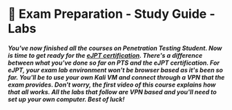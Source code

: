 # 🔬 Exam Preparation - Study Guide - Labs

#### *You've now finished all the courses on Penetration Testing Student. Now is time to get ready for the [eJPT certification](https://elearnsecurity.com/product/ejpt-certification/). There's a difference between what you've done so far on PTS and the eJPT certification. For eJPT, your exam lab environment won't be browser based as it's been so far. You'll be to use your own Kali VM and connect through a VPN that the exam provides. Don't worry, the first video of this course explains how that all works. All the labs that follow are VPN based and you'll need to set up your own computer. Best of luck!*
